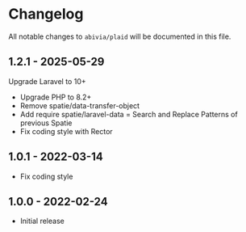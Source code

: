 # Changelog

All notable changes to `abivia/plaid` will be documented in this file.

## 1.2.1 - 2025-05-29

Upgrade Laravel to 10+

- Upgrade PHP to 8.2+
- Remove spatie/data-transfer-object
- Add require spatie/laravel-data
= Search and Replace Patterns of previous Spatie 
- Fix coding style with Rector


## 1.0.1 - 2022-03-14

- Fix coding style

## 1.0.0 - 2022-02-24

- Initial release
